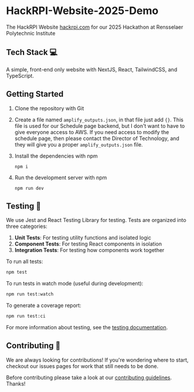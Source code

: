 # HackRPI-Website-2025-Demo

The HackRPI Website [hackrpi.com](https://hackrpi.com) for our 2025 Hackathon at Rensselaer Polytechnic Institute

## Tech Stack 💻

A simple, front-end only website with NextJS, React, TailwindCSS, and TypeScript.

## Getting Started

1.  Clone the repository with Git
1.  Create a file named `amplify_outputs.json`, in that file just add `{}`. This file is used for our Schedule page backend, but I don't want to have to give everyone access to AWS. If you need access to modify the schedule page, then please contact the Director of Technology, and they will give you a proper `amplify_outputs.json` file.
1.  Install the dependencies with npm

        npm i

1.  Run the development server with npm

        npm run dev

## Testing 🧪

We use Jest and React Testing Library for testing. Tests are organized into three categories:

1. **Unit Tests**: For testing utility functions and isolated logic
2. **Component Tests**: For testing React components in isolation
3. **Integration Tests**: For testing how components work together

To run all tests:

```bash
npm test
```

To run tests in watch mode (useful during development):

```bash
npm run test:watch
```

To generate a coverage report:

```bash
npm run test:ci
```

For more information about testing, see the [testing documentation](__tests__/README.md).

## Contributing 🚀

We are always looking for contributions! If you're wondering where to start, checkout our issues pages for work that still needs to be done.

Before contributing please take a look at our [contributing guidelines](docs/CONTRIBUTING.md). Thanks!
